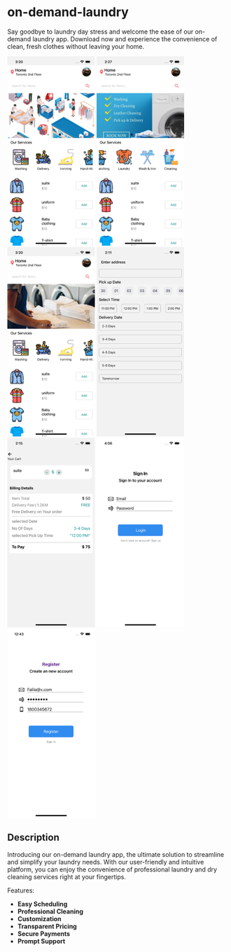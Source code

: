 # on-demand-laundry
Say goodbye to laundry day stress and welcome the ease of our on-demand laundry app. Download now and experience the convenience of clean, fresh clothes without leaving your home.

<img src="./laundry/assets/screenshot1.png" alt="drawing" width="200" />
<img src="./laundry/assets/screenshot7.png" alt="drawing" width="200" />
<img src="./laundry/assets/screenshot2.png" alt="drawing" width="200" />
<img src="./laundry/assets/screenshot3.png" alt="drawing" width="200" />
<img src="./laundry/assets/screenshot4.png" alt="drawing" width="200" />
<img src="./laundry/assets/screenshot5.png" alt="drawing" width="200" />
<img src="./laundry/assets/screenshot6.png" alt="drawing" width="200" />

## Description 
Introducing our on-demand laundry app, the ultimate solution to streamline and simplify your laundry needs. With our user-friendly and intuitive platform, you can enjoy the convenience of professional laundry and dry cleaning services right at your fingertips.

Features:
- **Easy Scheduling**
- **Professional Cleaning**
- **Customization**
- **Transparent Pricing**
- **Secure Payments**
- **Prompt Support**
